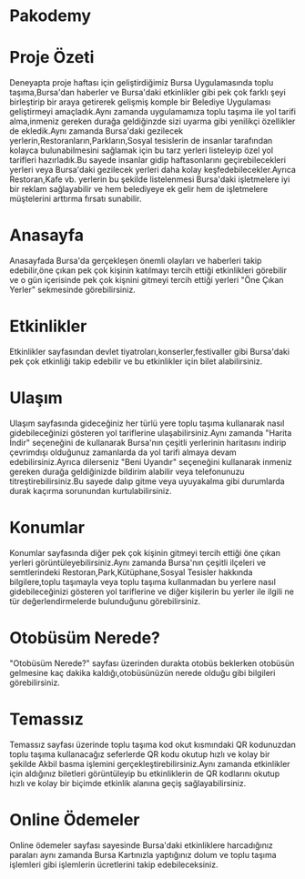 # Pakodemy

# Proje Özeti
Deneyapta proje haftası için geliştirdiğimiz Bursa Uygulamasında toplu taşıma,Bursa'dan haberler ve Bursa'daki etkinlikler gibi pek çok farklı şeyi birleştirip bir araya getirerek gelişmiş komple bir Belediye Uygulaması geliştirmeyi amaçladık.Aynı zamanda uygulamamıza toplu taşıma ile yol tarifi alma,inmeniz gereken durağa geldiğinzde sizi uyarma gibi yenilikçi özellikler de ekledik.Aynı zamanda Bursa'daki gezilecek yerlerin,Restoranların,Parkların,Sosyal tesislerin de insanlar tarafından kolayca bulunabilmesini sağlamak için bu tarz yerleri listeleyip özel yol tarifleri hazırladık.Bu sayede insanlar gidip haftasonlarını geçirebilecekleri yerleri veya Bursa'daki gezilecek yerleri daha kolay keşfedebilecekler.Ayrıca Restoran,Kafe vb. yerlerin bu şekilde listelenmesi Bursa'daki işletmelere iyi bir reklam sağlayabilir ve hem belediyeye ek gelir hem de işletmelere müştelerini arttırma fırsatı sunabilir.

# Anasayfa
Anasayfada Bursa'da gerçekleşen önemli olayları ve haberleri takip edebilir,öne çıkan pek çok kişinin katılmayı tercih ettiği etkinlikleri görebilir ve o gün içerisinde pek çok kişnini gitmeyi tercih ettiği yerleri "Öne Çıkan Yerler" sekmesinde görebilirsiniz.

# Etkinlikler
Etkinlikler sayfasından devlet tiyatroları,konserler,festivaller gibi Bursa'daki pek çok etkinliği takip edebilir ve bu etkinlikler için bilet alabilirsiniz.

# Ulaşım
Ulaşım sayfasında gideceğiniz her türlü yere toplu taşıma kullanarak nasıl gidebileceğinizi gösteren yol tariflerine ulaşabilirsiniz.Aynı zamanda "Harita İndir" seçeneğini de kullanarak Bursa'nın çeşitli yerlerinin haritasını indirip çevrimdışı olduğunuz zamanlarda da yol tarifi almaya devam edebilirsiniz.Ayrıca dilerseniz "Beni Uyandır" seçeneğini kullanarak inmeniz gereken durağa geldiğinizde bildirim alabilir veya telefonunuzu titreştirebilirsiniz.Bu sayede dalıp gitme veya uyuyakalma gibi durumlarda durak kaçırma sorunundan kurtulabilirsiniz.

# Konumlar
Konumlar sayfasında diğer pek çok kişinin gitmeyi tercih ettiği öne çıkan yerleri görüntüleyebilirsiniz.Aynı zamanda Bursa'nın çeşitli ilçeleri ve semtlerindeki Restoran,Park,Kütüphane,Sosyal Tesisler hakkında bilgilere,toplu taşımayla veya toplu taşıma kullanmadan bu yerlere nasıl gidebileceğinizi gösteren yol tariflerine ve diğer kişilerin bu yerler ile ilgili ne tür değerlendirmelerde bulunduğunu görebilirsiniz.

# Otobüsüm Nerede?
"Otobüsüm Nerede?" sayfası üzerinden durakta otobüs beklerken otobüsün gelmesine kaç dakika kaldığı,otobüsünüzün nerede olduğu gibi bilgileri görebilirsiniz.

# Temassız
Temassız sayfası üzerinde toplu taşıma kod okut kısmındaki QR kodunuzdan toplu taşıma kullanacağız seferlerde QR kodu okutup hızlı ve kolay bir şekilde Akbil basma işlemini gerçekleştirebilirsiniz.Aynı zamanda etkinlikler için aldığınız biletleri görüntüleyip bu etkinliklerin de QR kodlarını okutup hızlı ve kolay bir biçimde etkinlik alanına geçiş sağlayabilirsiniz.

# Online Ödemeler
Online ödemeler sayfası sayesinde Bursa'daki etkinliklere harcadığınız paraları aynı zamanda Bursa Kartınızla yaptığınız dolum ve toplu taşıma işlemleri gibi işlemlerin ücretlerini takip edebileceksiniz.
